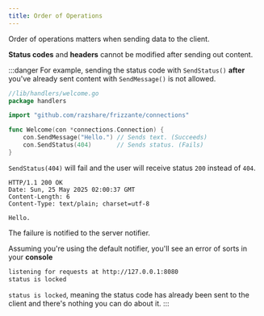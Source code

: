 ```yaml
---
title: Order of Operations
---
```


Order of operations matters when sending data to the client.

**Status codes** and **headers** cannot be modified after sending out content.

:::danger
For example, sending the status code with `SendStatus()` **after** you've already sent content
with `SendMessage()` is not allowed.

```go
//lib/handlers/welcome.go
package handlers

import "github.com/razshare/frizzante/connections"

func Welcome(con *connections.Connection) {
    con.SendMessage("Hello.") // Sends text. (Succeeds)
    con.SendStatus(404)       // Sends status. (Fails)
}
```

`SendStatus(404)` will fail and the user will receive status `200` instead of `404`.

```http
HTTP/1.1 200 OK
Date: Sun, 25 May 2025 02:00:37 GMT
Content-Length: 6
Content-Type: text/plain; charset=utf-8

Hello.
```

The failure is notified to the server notifier.

Assuming you're using the default notifier, you'll see an error of sorts in your **console**

```sh
listening for requests at http://127.0.0.1:8080
status is locked
```

`status is locked`, meaning the status code has already been sent to the client and there's nothing you can do about it.
:::